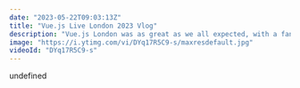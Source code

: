 ```yaml
---
date: "2023-05-22T09:03:13Z"
title: "Vue.js Live London 2023 Vlog"
description: "Vue.js London was as great as we all expected, with a fantastic venue, and a great hotel! The speaker's family got back together for yet another event! \n\nI got to play my guitar for Alive and Kicking. Check out more here: https://timbenniks.dev/alive-and-kicking\n\nFollow me:\nWebsite: https://timbenniks.dev\nTwitter: https://twitter.com/timbenniks\nGithub: https://github.com/timbenniks"
image: "https://i.ytimg.com/vi/DYq17R5C9-s/maxresdefault.jpg"
videoId: "DYq17R5C9-s"
---
```


undefined